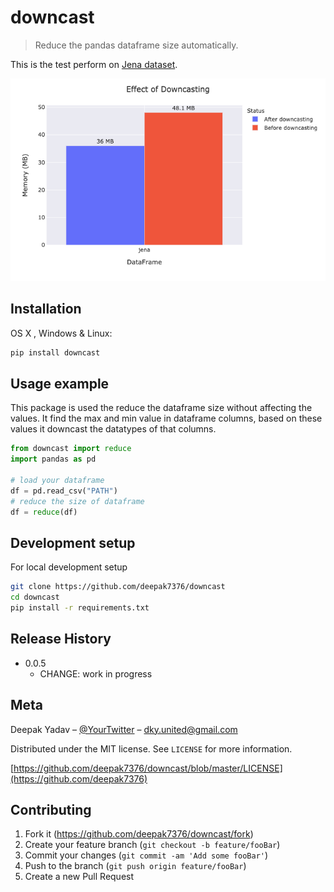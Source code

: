 # downcast
> Reduce the pandas dataframe size automatically.

This is the test perform on [Jena dataset](https://www.kaggle.com/stytch16/jena-climate-2009-2016).

![](https://github.com/deepak7376/downcast/blob/master/src/newplot.png)

## Installation

OS X , Windows & Linux:

```sh
pip install downcast
```

## Usage example

This package is used the reduce the dataframe size without affecting the values. It find the max and min value in dataframe columns, based on these values it downcast the datatypes of that columns.

```python
from downcast import reduce
import pandas as pd

# load your dataframe
df = pd.read_csv("PATH")
# reduce the size of dataframe
df = reduce(df) 
```


## Development setup

For local development setup

```sh
git clone https://github.com/deepak7376/downcast
cd downcast
pip install -r requirements.txt
```

## Release History

* 0.0.5
    * CHANGE: work in progress

## Meta

Deepak Yadav – [@YourTwitter](https://twitter.com/dky7376) – dky.united@gmail.com

Distributed under the MIT license. See ``LICENSE`` for more information.

[https://github.com/deepak7376/downcast/blob/master/LICENSE](https://github.com/deepak7376)

## Contributing

1. Fork it (<https://github.com/deepak7376/downcast/fork>)
2. Create your feature branch (`git checkout -b feature/fooBar`)
3. Commit your changes (`git commit -am 'Add some fooBar'`)
4. Push to the branch (`git push origin feature/fooBar`)
5. Create a new Pull Request



